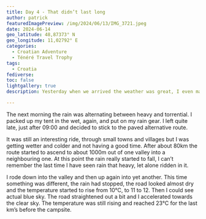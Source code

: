 ```yaml
---
title: Day 4 - That didn’t last long
author: patrick
featuredImagePreview: /img/2024/06/13/IMG_3721.jpeg
date: 2024-06-14
geo_latitude: 48,87373° N
geo_longitude: 11,02792° E
categories:
  - Croatian Adventure
  - Ténéré Travel Trophy
tags:
  - Croatia
fediverse: 
toc: false
lightgallery: true
description: Yesterday when we arrived the weather was great, I even managed to dry some gear out. Later that evening though, it started raining and it didn’t stop all night.  

---
```


<!--more-->

The next morning the rain was alternating between heavy and torrential. I packed up my tent in the wet, again, and put on my rain gear. I left quite late, just after 09:00 and decided to stick to the paved alternative route. 

It was still an interesting ride, through small towns and villages but I was getting wetter and colder and not having a good time. After about 80km the route started to ascend to about 1000m out of one valley into a neighbouring one. At this point the rain really started to fall, I can’t remember the last time I have seen rain that heavy, let alone ridden in it. 

I rode down into the valley and then up again into yet another. This time something was different, the rain had stopped, the road looked almost dry and the temperature started to rise from 10°C, to 11 to 12. Then I could see actual blue sky. The road straightened out a bit and I accelerated towards the clear sky. The temperature was still rising and reached 23°C for the last km’s before the campsite. 

